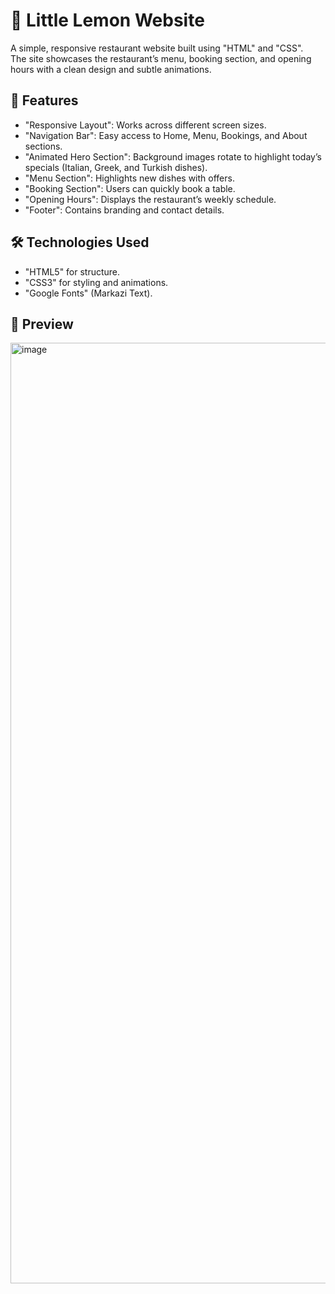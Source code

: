 # 🍋 Little Lemon Website

A simple, responsive restaurant website built using "HTML" and "CSS".  
The site showcases the restaurant’s menu, booking section, and opening hours with a clean design and subtle animations.

## 📌 Features
- "Responsive Layout": Works across different screen sizes.  
- "Navigation Bar": Easy access to Home, Menu, Bookings, and About sections.  
- "Animated Hero Section": Background images rotate to highlight today’s specials (Italian, Greek, and Turkish dishes).  
- "Menu Section": Highlights new dishes with offers.  
- "Booking Section": Users can quickly book a table.  
- "Opening Hours": Displays the restaurant’s weekly schedule.  
- "Footer": Contains branding and contact details.

## 🛠️ Technologies Used
- "HTML5" for structure.  
- "CSS3" for styling and animations. 
- "Google Fonts" (Markazi Text).

## 📸 Preview
<img width="1588" height="1505" alt="image" src="https://github.com/user-attachments/assets/c1042eb0-4daf-4911-b5f6-2eaff2dc6c10" />
